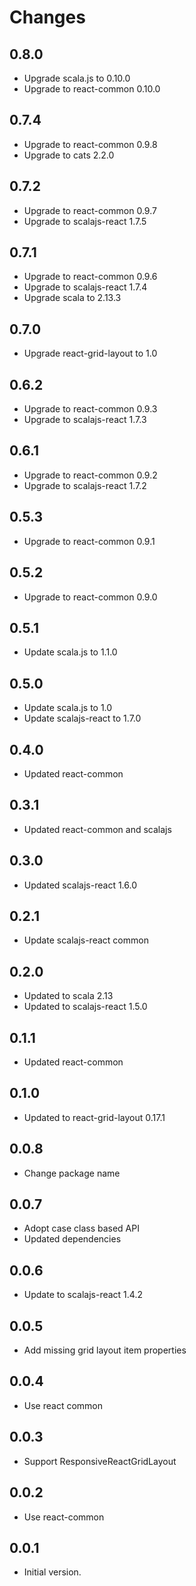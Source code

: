 # Changes

## 0.8.0

* Upgrade scala.js to 0.10.0
* Upgrade to react-common 0.10.0
 
## 0.7.4

* Upgrade to react-common 0.9.8
* Upgrade to cats 2.2.0

## 0.7.2

* Upgrade to react-common 0.9.7
* Upgrade to scalajs-react 1.7.5

## 0.7.1

* Upgrade to react-common 0.9.6
* Upgrade to scalajs-react 1.7.4
* Upgrade scala to 2.13.3

## 0.7.0

* Upgrade react-grid-layout to 1.0

## 0.6.2

* Upgrade to react-common 0.9.3
* Upgrade to scalajs-react 1.7.3

## 0.6.1

* Upgrade to react-common 0.9.2
* Upgrade to scalajs-react 1.7.2

## 0.5.3

* Upgrade to react-common 0.9.1

## 0.5.2

* Upgrade to react-common 0.9.0

## 0.5.1

* Update scala.js to 1.1.0

## 0.5.0

* Update scala.js to 1.0
* Update scalajs-react to 1.7.0

## 0.4.0

* Updated react-common

## 0.3.1

* Updated react-common and scalajs

## 0.3.0

* Updated scalajs-react 1.6.0

## 0.2.1

* Update scalajs-react common

## 0.2.0

* Updated to scala 2.13
* Updated to scalajs-react 1.5.0

## 0.1.1

* Updated react-common

## 0.1.0

* Updated to react-grid-layout 0.17.1

## 0.0.8

* Change package name

## 0.0.7

* Adopt case class based API
* Updated dependencies

## 0.0.6

* Update to scalajs-react 1.4.2

## 0.0.5

* Add missing grid layout item properties

## 0.0.4

* Use react common

## 0.0.3

* Support ResponsiveReactGridLayout

## 0.0.2

* Use react-common

## 0.0.1

* Initial version.
